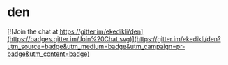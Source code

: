 # den

[![Join the chat at https://gitter.im/ekedikli/den](https://badges.gitter.im/Join%20Chat.svg)](https://gitter.im/ekedikli/den?utm_source=badge&utm_medium=badge&utm_campaign=pr-badge&utm_content=badge)
